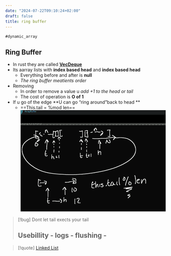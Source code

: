 ```yaml
---
date: "2024-07-22T09:10:24+02:00"
draft: false
title: ring buffer
---
```


    #dynamic_array

## Ring Buffer

-   In rust they are called
    [**VecDeque**](https://doc.rust-lang.org/std/collections/struct.VecDeque.html)
-   Its aarray lists with **index based head** and **index based head**
    -   Everything before and after is **null**
    -   *The ring buffer meatients order*
-   Removing
    -   In order to remove a value u *add +1 to the head or tail*
    -   The cost of operation is **O of 1**
-   If u go of the edge **U can go “ring around”back to head **
    -   ==This.tail = %mod len==
        ![RingBuffer_visual.png](/static/RingBuffer_visual.png)

> \[!bug\] Dont let tail exects your tail  
> ## Usebillity - logs - flushing -

> \[!quote\] [Linked List](/Algorithms/Linked_List)
